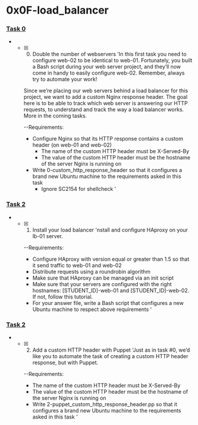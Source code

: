 # 0x0F-load_balancer

### [Task 0](0-custom_http_response_header)
+ - [x] 0. Double the number of webservers
    'In this first task you need to configure web-02 to be identical to web-01. Fortunately, you built a Bash script during your web server project, and they’ll now come in handy to easily configure web-02. Remember, always try to automate your work!

    Since we’re placing our web servers behind a load balancer for this project, we want to add a custom Nginx response header. The goal here is to be able to track which web server is answering our HTTP requests, to understand and track the way a load balancer works. More in the coming tasks.

    --Requirements:

    * Configure Nginx so that its HTTP response contains a custom header (on web-01 and web-02)
      * The name of the custom HTTP header must be X-Served-By
      * The value of the custom HTTP header must be the hostname of the server Nginx is running on
    * Write 0-custom_http_response_header so that it configures a brand new Ubuntu machine to the requirements asked in this task
      * Ignore SC2154 for shellcheck
    '
### [Task 2](1-install_load_balancer)
+ - [x] 1. Install your load balancer
    'nstall and configure HAproxy on your lb-01 server.

    --Requirements:

    * Configure HAproxy with version equal or greater than 1.5 so that it send traffic to web-01 and web-02
    * Distribute requests using a roundrobin algorithm
    * Make sure that HAproxy can be managed via an init script
    * Make sure that your servers are configured with the right hostnames: [STUDENT_ID]-web-01 and [STUDENT_ID]-web-02. If not, follow this tutorial.
    * For your answer file, write a Bash script that configures a new Ubuntu machine to respect above requirements
    '

### [Task 2](2-puppet_custom_http_response_header.pp)
+ - [x] 2. Add a custom HTTP header with Puppet
    'Just as in task #0, we’d like you to automate the task of creating a custom HTTP header response, but with Puppet.

    --Requirements:

    * The name of the custom HTTP header must be X-Served-By
    * The value of the custom HTTP header must be the hostname of the server Nginx is running on
    * Write 2-puppet_custom_http_response_header.pp so that it configures a brand new Ubuntu machine to the requirements asked in this task
    '
